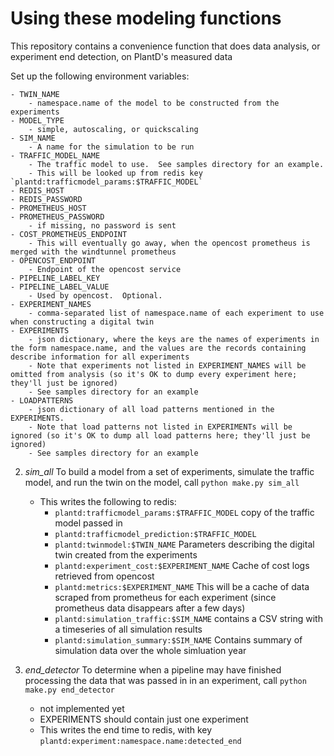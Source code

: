 # Using these modeling functions

This repository contains a convenience function that does data analysis, or experiment end detection, on PlantD's measured data

Set up the following environment variables:

    - TWIN_NAME
        - namespace.name of the model to be constructed from the experiments
    - MODEL_TYPE
        - simple, autoscaling, or quickscaling
    - SIM_NAME
        - A name for the simulation to be run 
    - TRAFFIC_MODEL_NAME
        - The traffic model to use.  See samples directory for an example. 
        - This will be looked up from redis key `plantd:trafficmodel_params:$TRAFFIC_MODEL`
    - REDIS_HOST
    - REDIS_PASSWORD
    - PROMETHEUS_HOST
    - PROMETHEUS_PASSWORD
        - if missing, no password is sent
    - COST_PROMETHEUS_ENDPOINT  
        - This will eventually go away, when the opencost prometheus is merged with the windtunnel prometheus
    - OPENCOST_ENDPOINT
        - Endpoint of the opencost service
    - PIPELINE_LABEL_KEY
    - PIPELINE_LABEL_VALUE
        - Used by opencost.  Optional.
    - EXPERIMENT_NAMES
        - comma-separated list of namespace.name of each experiment to use when constructing a digital twin
    - EXPERIMENTS
        - json dictionary, where the keys are the names of experiments in the form namespace.name, and the values are the records containing describe information for all experiments 
        - Note that experiments not listed in EXPERIMENT_NAMES will be omitted from analysis (so it's OK to dump every experiment here; they'll just be ignored)
        - See samples directory for an example
    - LOADPATTERNS
        - json dictionary of all load patterns mentioned in the EXPERIMENTS. 
        - Note that load patterns not listed in EXPERIMENTs will be ignored (so it's OK to dump all load patterns here; they'll just be ignored)
        - See samples directory for an example

2. *sim_all* To build a model from a set of experiments, simulate the traffic model, and run the twin on the model, call `python make.py sim_all`
    - This writes the following to redis:
        - `plantd:trafficmodel_params:$TRAFFIC_MODEL`  copy of the traffic model passed in
        - `plantd:trafficmodel_prediction:$TRAFFIC_MODEL`
        - `plantd:twinmodel:$TWIN_NAME`  Parameters describing the digital twin created from the experiments
        - `plantd:experiment_cost:$EXPERIMENT_NAME`  Cache of cost logs retrieved from opencost
        - `plantd:metrics:$EXPERIMENT_NAME`  This will be a cache of data scraped from prometheus for each experiment (since prometheus data disappears after a few days)
        - `plantd:simulation_traffic:$SIM_NAME` contains a CSV string with a timeseries of all simulation results
        - `plantd:simulation_summary:$SIM_NAME` Contains summary of simulation data over the whole simluation year

3. *end_detector* To determine when a pipeline may have finished processing the data that was passed in in an experiment, call `python make.py end_detector`
    - not implemented yet
    - EXPERIMENTS should contain just one experiment 
    - This writes the end time to redis, with key `plantd:experiment:namespace.name:detected_end`

